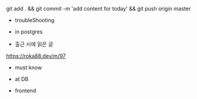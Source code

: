 


git add . && git commit -m 'add content for today' && git push origin master

- troubleShooting


- in postgres


- 출근 시에 읽은 글 

https://roka88.dev/m/97

- must know 




- at DB 


- frontend


